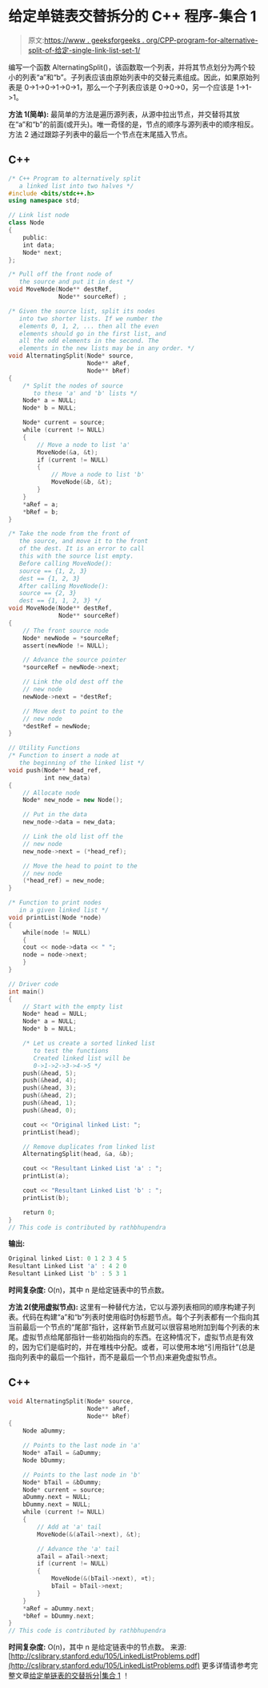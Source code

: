 # 给定单链表交替拆分的 C++ 程序-集合 1

> 原文:[https://www . geeksforgeeks . org/CPP-program-for-alternative-split-of-给定-single-link-list-set-1/](https://www.geeksforgeeks.org/cpp-program-for-alternating-split-of-a-given-singly-linked-list-set-1/)

编写一个函数 AlternatingSplit()，该函数取一个列表，并将其节点划分为两个较小的列表“a”和“b”。子列表应该由原始列表中的交替元素组成。因此，如果原始列表是 0->1->0->1->0->1，那么一个子列表应该是 0->0->0，另一个应该是 1->1->1。

**方法 1(简单):**
最简单的方法是遍历源列表，从源中拉出节点，并交替将其放在“a”和“b”的前面(或开头)。唯一奇怪的是，节点的顺序与源列表中的顺序相反。方法 2 通过跟踪子列表中的最后一个节点在末尾插入节点。

## C++

```cpp
/* C++ Program to alternatively split
   a linked list into two halves */
#include <bits/stdc++.h>
using namespace std;

// Link list node 
class Node 
{ 
    public:
    int data; 
    Node* next; 
}; 

/* Pull off the front node of
   the source and put it in dest */
void MoveNode(Node** destRef, 
              Node** sourceRef) ; 

/* Given the source list, split its nodes 
   into two shorter lists. If we number the 
   elements 0, 1, 2, ... then all the even 
   elements should go in the first list, and 
   all the odd elements in the second. The 
   elements in the new lists may be in any order. */
void AlternatingSplit(Node* source, 
                      Node** aRef, 
                      Node** bRef) 
{ 
    /* Split the nodes of source 
       to these 'a' and 'b' lists */
    Node* a = NULL; 
    Node* b = NULL; 

    Node* current = source; 
    while (current != NULL) 
    { 
        // Move a node to list 'a'
        MoveNode(&a, &t); 
        if (current != NULL) 
        { 
            // Move a node to list 'b' 
            MoveNode(&b, &t); 
        } 
    } 
    *aRef = a; 
    *bRef = b; 
} 

/* Take the node from the front of
   the source, and move it to the front
   of the dest. It is an error to call
   this with the source list empty.     
   Before calling MoveNode(): 
   source == {1, 2, 3} 
   dest == {1, 2, 3} 
   After calling MoveNode(): 
   source == {2, 3}     
   dest == {1, 1, 2, 3} */
void MoveNode(Node** destRef, 
              Node** sourceRef) 
{ 
    // The front source node 
    Node* newNode = *sourceRef; 
    assert(newNode != NULL); 

    // Advance the source pointer 
    *sourceRef = newNode->next; 

    // Link the old dest off the 
    // new node 
    newNode->next = *destRef; 

    // Move dest to point to the 
    // new node 
    *destRef = newNode; 
} 

// Utility Functions
/* Function to insert a node at 
   the beginning of the linked list */
void push(Node** head_ref, 
          int new_data) 
{ 
    // Allocate node 
    Node* new_node = new Node();

    // Put in the data 
    new_node->data = new_data; 

    // Link the old list off the 
    // new node 
    new_node->next = (*head_ref);     

    // Move the head to point to the 
    // new node 
    (*head_ref) = new_node; 
} 

/* Function to print nodes
   in a given linked list */
void printList(Node *node) 
{ 
    while(node != NULL) 
    { 
    cout << node->data << " "; 
    node = node->next; 
    } 
} 

// Driver code
int main() 
{ 
    // Start with the empty list 
    Node* head = NULL; 
    Node* a = NULL; 
    Node* b = NULL; 

    /* Let us create a sorted linked list 
       to test the functions 
       Created linked list will be 
       0->1->2->3->4->5 */
    push(&head, 5); 
    push(&head, 4); 
    push(&head, 3); 
    push(&head, 2); 
    push(&head, 1);                                 
    push(&head, 0); 

    cout << "Original linked List: "; 
    printList(head); 

    // Remove duplicates from linked list 
    AlternatingSplit(head, &a, &b); 

    cout << "Resultant Linked List 'a' : "; 
    printList(a);         

    cout << "Resultant Linked List 'b' : "; 
    printList(b);         

    return 0; 
} 
// This code is contributed by rathbhupendra
```

**输出:**

```cpp
Original linked List: 0 1 2 3 4 5 
Resultant Linked List 'a' : 4 2 0 
Resultant Linked List 'b' : 5 3 1
```

**时间复杂度:** O(n)，其中 n 是给定链表中的节点数。

**方法 2(使用虚拟节点):**
这里有一种替代方法，它以与源列表相同的顺序构建子列表。代码在构建“a”和“b”列表时使用临时伪标题节点。每个子列表都有一个指向其当前最后一个节点的“尾部”指针，这样新节点就可以很容易地附加到每个列表的末尾。虚拟节点给尾部指针一些初始指向的东西。在这种情况下，虚拟节点是有效的，因为它们是临时的，并在堆栈中分配。或者，可以使用本地“引用指针”(总是指向列表中的最后一个指针，而不是最后一个节点)来避免虚拟节点。

## C++

```cpp
void AlternatingSplit(Node* source, 
                      Node** aRef, 
                      Node** bRef) 
{ 
    Node aDummy; 

    // Points to the last node in 'a' 
    Node* aTail = &aDummy; 
    Node bDummy; 

    // Points to the last node in 'b' 
    Node* bTail = &bDummy; 
    Node* current = source; 
    aDummy.next = NULL; 
    bDummy.next = NULL; 
    while (current != NULL) 
    { 
        // Add at 'a' tail 
        MoveNode(&(aTail->next), &t);

        // Advance the 'a' tail 
        aTail = aTail->next; 
        if (current != NULL) 
        { 
            MoveNode(&(bTail->next), ¤t); 
            bTail = bTail->next; 
        } 
    } 
    *aRef = aDummy.next; 
    *bRef = bDummy.next; 
} 
// This code is contributed by rathbhupendra
```

**时间复杂度:** O(n)，其中 n 是给定链表中的节点数。
来源:[http://cslibrary.stanford.edu/105/LinkedListProblems.pdf](http://cslibrary.stanford.edu/105/LinkedListProblems.pdf)
更多详情请参考完整文章[给定单链表的交替拆分|集合 1](https://www.geeksforgeeks.org/alternating-split-of-a-given-singly-linked-list/) ！